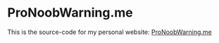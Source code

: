 # ProNoobWarning.me

This is the source-code for my personal website: [ProNoobWarning.me](http://ProNoobWarning.me/)
